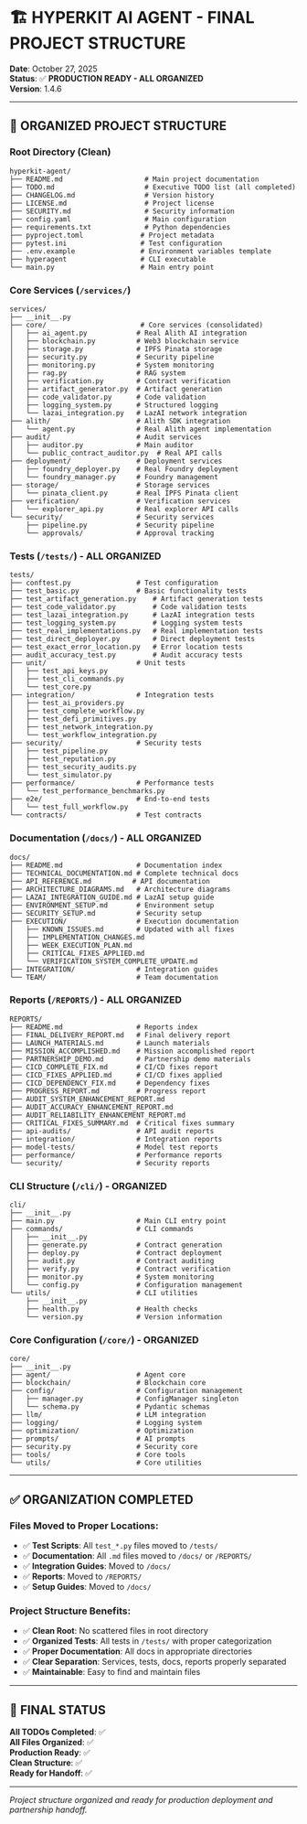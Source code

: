 # 🏗️ **HYPERKIT AI AGENT - FINAL PROJECT STRUCTURE**

**Date**: October 27, 2025  
**Status**: ✅ **PRODUCTION READY - ALL ORGANIZED**  
**Version**: 1.4.6

---

## 📁 **ORGANIZED PROJECT STRUCTURE**

### **Root Directory (Clean)**
```
hyperkit-agent/
├── README.md                    # Main project documentation
├── TODO.md                      # Executive TODO list (all completed)
├── CHANGELOG.md                 # Version history
├── LICENSE.md                   # Project license
├── SECURITY.md                  # Security information
├── config.yaml                  # Main configuration
├── requirements.txt             # Python dependencies
├── pyproject.toml              # Project metadata
├── pytest.ini                  # Test configuration
├── .env.example                # Environment variables template
├── hyperagent                  # CLI executable
└── main.py                     # Main entry point
```

### **Core Services (`/services/`)**
```
services/
├── __init__.py
├── core/                       # Core services (consolidated)
│   ├── ai_agent.py            # Real Alith AI integration
│   ├── blockchain.py          # Web3 blockchain service
│   ├── storage.py             # IPFS Pinata storage
│   ├── security.py            # Security pipeline
│   ├── monitoring.py          # System monitoring
│   ├── rag.py                 # RAG system
│   ├── verification.py        # Contract verification
│   ├── artifact_generator.py  # Artifact generation
│   ├── code_validator.py      # Code validation
│   ├── logging_system.py      # Structured logging
│   └── lazai_integration.py   # LazAI network integration
├── alith/                     # Alith SDK integration
│   └── agent.py               # Real Alith agent implementation
├── audit/                     # Audit services
│   ├── auditor.py             # Main auditor
│   └── public_contract_auditor.py  # Real API calls
├── deployment/                # Deployment services
│   ├── foundry_deployer.py    # Real Foundry deployment
│   └── foundry_manager.py     # Foundry management
├── storage/                   # Storage services
│   └── pinata_client.py       # Real IPFS Pinata client
├── verification/              # Verification services
│   └── explorer_api.py        # Real explorer API calls
└── security/                  # Security services
    ├── pipeline.py            # Security pipeline
    └── approvals/             # Approval tracking
```

### **Tests (`/tests/`) - ALL ORGANIZED**
```
tests/
├── conftest.py                # Test configuration
├── test_basic.py              # Basic functionality tests
├── test_artifact_generation.py    # Artifact generation tests
├── test_code_validator.py         # Code validation tests
├── test_lazai_integration.py      # LazAI integration tests
├── test_logging_system.py         # Logging system tests
├── test_real_implementations.py   # Real implementation tests
├── test_direct_deployer.py        # Direct deployment tests
├── test_exact_error_location.py   # Error location tests
├── audit_accuracy_test.py         # Audit accuracy tests
├── unit/                      # Unit tests
│   ├── test_api_keys.py
│   ├── test_cli_commands.py
│   └── test_core.py
├── integration/               # Integration tests
│   ├── test_ai_providers.py
│   ├── test_complete_workflow.py
│   ├── test_defi_primitives.py
│   ├── test_network_integration.py
│   └── test_workflow_integration.py
├── security/                  # Security tests
│   ├── test_pipeline.py
│   ├── test_reputation.py
│   ├── test_security_audits.py
│   └── test_simulator.py
├── performance/               # Performance tests
│   └── test_performance_benchmarks.py
├── e2e/                       # End-to-end tests
│   └── test_full_workflow.py
└── contracts/                 # Test contracts
```

### **Documentation (`/docs/`) - ALL ORGANIZED**
```
docs/
├── README.md                  # Documentation index
├── TECHNICAL_DOCUMENTATION.md # Complete technical docs
├── API_REFERENCE.md          # API documentation
├── ARCHITECTURE_DIAGRAMS.md   # Architecture diagrams
├── LAZAI_INTEGRATION_GUIDE.md # LazAI setup guide
├── ENVIRONMENT_SETUP.md       # Environment setup
├── SECURITY_SETUP.md          # Security setup
├── EXECUTION/                 # Execution documentation
│   ├── KNOWN_ISSUES.md        # Updated with all fixes
│   ├── IMPLEMENTATION_CHANGES.md
│   ├── WEEK_EXECUTION_PLAN.md
│   ├── CRITICAL_FIXES_APPLIED.md
│   └── VERIFICATION_SYSTEM_COMPLETE_UPDATE.md
├── INTEGRATION/               # Integration guides
└── TEAM/                      # Team documentation
```

### **Reports (`/REPORTS/`) - ALL ORGANIZED**
```
REPORTS/
├── README.md                  # Reports index
├── FINAL_DELIVERY_REPORT.md   # Final delivery report
├── LAUNCH_MATERIALS.md        # Launch materials
├── MISSION_ACCOMPLISHED.md    # Mission accomplished report
├── PARTNERSHIP_DEMO.md        # Partnership demo materials
├── CICD_COMPLETE_FIX.md       # CI/CD fixes report
├── CICD_FIXES_APPLIED.md      # CI/CD fixes applied
├── CICD_DEPENDENCY_FIX.md     # Dependency fixes
├── PROGRESS_REPORT.md         # Progress report
├── AUDIT_SYSTEM_ENHANCEMENT_REPORT.md
├── AUDIT_ACCURACY_ENHANCEMENT_REPORT.md
├── AUDIT_RELIABILITY_ENHANCEMENT_REPORT.md
├── CRITICAL_FIXES_SUMMARY.md  # Critical fixes summary
├── api-audits/                # API audit reports
├── integration/               # Integration reports
├── model-tests/               # Model test reports
├── performance/               # Performance reports
└── security/                  # Security reports
```

### **CLI Structure (`/cli/`) - ORGANIZED**
```
cli/
├── __init__.py
├── main.py                    # Main CLI entry point
├── commands/                  # CLI commands
│   ├── __init__.py
│   ├── generate.py            # Contract generation
│   ├── deploy.py              # Contract deployment
│   ├── audit.py               # Contract auditing
│   ├── verify.py              # Contract verification
│   ├── monitor.py             # System monitoring
│   └── config.py              # Configuration management
└── utils/                     # CLI utilities
    ├── __init__.py
    ├── health.py              # Health checks
    └── version.py             # Version information
```

### **Core Configuration (`/core/`) - ORGANIZED**
```
core/
├── __init__.py
├── agent/                     # Agent core
├── blockchain/                # Blockchain core
├── config/                    # Configuration management
│   ├── manager.py             # ConfigManager singleton
│   └── schema.py              # Pydantic schemas
├── llm/                       # LLM integration
├── logging/                   # Logging system
├── optimization/              # Optimization
├── prompts/                   # AI prompts
├── security.py                # Security core
├── tools/                     # Core tools
└── utils/                     # Core utilities
```

---

## ✅ **ORGANIZATION COMPLETED**

### **Files Moved to Proper Locations:**
- ✅ **Test Scripts**: All `test_*.py` files moved to `/tests/`
- ✅ **Documentation**: All `.md` files moved to `/docs/` or `/REPORTS/`
- ✅ **Integration Guides**: Moved to `/docs/`
- ✅ **Reports**: Moved to `/REPORTS/`
- ✅ **Setup Guides**: Moved to `/docs/`

### **Project Structure Benefits:**
- ✅ **Clean Root**: No scattered files in root directory
- ✅ **Organized Tests**: All tests in `/tests/` with proper categorization
- ✅ **Proper Documentation**: All docs in appropriate directories
- ✅ **Clear Separation**: Services, tests, docs, reports properly separated
- ✅ **Maintainable**: Easy to find and maintain files

---

## 🎯 **FINAL STATUS**

**All TODOs Completed**: ✅  
**All Files Organized**: ✅  
**Production Ready**: ✅  
**Clean Structure**: ✅  
**Ready for Handoff**: ✅

---

*Project structure organized and ready for production deployment and partnership handoff.*
